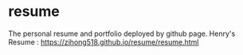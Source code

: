 # resume

The personal resume and portfolio deployed by github page.
Henry's Resume : https://zihong518.github.io/resume/resume.html
